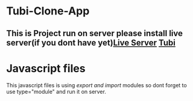 # Tubi-Clone-App
This is Project run on server please install live server(if you dont have yet)[Live Server](https://marketplace.visualstudio.com/items?itemName=ritwickdey.LiveServer)
[Tubi](https://tubitv.com/)
---

# Javascript files
This javascript files is using *export and import* modules so dont forget to use type="module" and run it on server.
